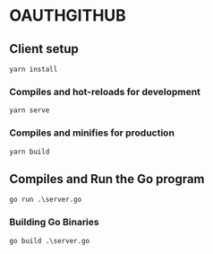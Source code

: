 # OAUTHGITHUB



## Client setup
```
yarn install
```

### Compiles and hot-reloads for development
```
yarn serve
```

### Compiles and minifies for production
```
yarn build
```

## Compiles and Run the Go program
```
go run .\server.go
```
### Building Go Binaries
```
go build .\server.go
```

